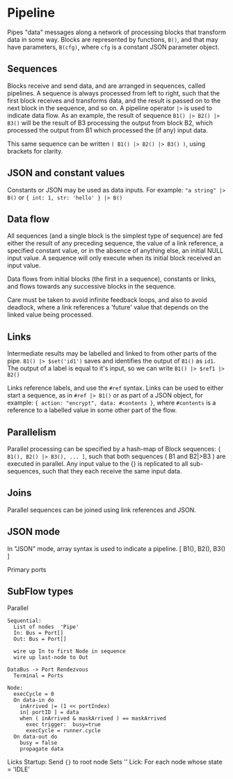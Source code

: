 # Pipeline

Pipes "data" messages along a network of processing blocks that transform data in some way. Blocks are represented by functions, `B()`, and that may have parameters, `B(cfg)`, where `cfg` is a constant JSON parameter object.

## Sequences

Blocks receive and send data, and are arranged in sequences, called pipelines.
A sequence is always processed from left to right, such that the first block receives and transforms data, and the result is passed on to the next block in the sequence, and so on. A pipeline operator `|>` is used to indicate data flow. As an example, the result of sequence `B1() |> B2() |> B3()` will be the result of B3 processing the output from block B2, which processed the output from B1 which processed the (if any) input data.

This same sequence can be written `( B1() |> B2() |> B3() )`, using brackets for clarity.

## JSON and constant values

Constants or JSON may be used as data inputs.
For example: `"a string" |> B()`
or `{ int: 1, str: 'hello' } |> B()`

## Data flow

All sequences (and a single block is the simplest type of sequence) are fed either the result of any preceding sequence, the value of a link reference, a specified constant value, or in the absence of anything else, an initial NULL input value. A sequence will only execute when its initial block received an input value.

Data flows from initial blocks (the first in a sequence), constants or links, and flows towards any successive blocks in the sequence.

Care must be taken to avoid infinite feedback loops, and also to avoid deadlock, where a link references a 'future' value that depends on the linked value being processed.

## Links

Intermediate results may be labelled and linked to from other parts of the pipe. `B1() |> $set('id1')` saves and identifies the output of `B1()` as `id1`. The output of a label is equal to it's input, so we can write `B1() |> $ref1 |> B2()`

Links reference labels, and use the `#ref` syntax. Links can be used to either start a sequence, as in `#ref |> B1()` or as part of a JSON object, for example:
`{ action: "encrypt", data: #contents }`, where `#contents` is a reference to a labelled value in some other part of the flow.

## Parallelism

Parallel processing can be specified by a hash-map of Block sequences:
`{ B1(), B2() |> B3(), ... ]`, such that both sequences ( B1 and B2|>B3 ) are executed in parallel. Any input value to the {} is replicated to all sub-sequences, such that they each receive the same input data.

## Joins

Parallel sequences can be joined using link references and JSON.

## JSON mode

In "JSON" mode, array syntax is used to indicate a pipeline.
[ B1(), B2(), B3() ]

Primary ports

## SubFlow types

Parallel

    Sequential:
      List of nodes  'Pipe'
      In: Bus = Port[]
      Out: Bus = Port[]

      wire up In to first Node in sequence
      wire up last-node to Out

    DataBus -> Port Rendezvous
      Terminal = Ports

    Node:
      execCycle = 0
      On data-in do
        inArrived |= (1 << portIndex)
        in[ portID ] = data
        when ( inArrived & maskArrived ) == maskArrived
          exec trigger:  busy=true
          execCycle = runner.cycle
      On data-out do
        busy = false
        propagate data

Licks
Startup: Send `{}` to root node
Sets ''
Lick: For each node whose state = 'IDLE'
